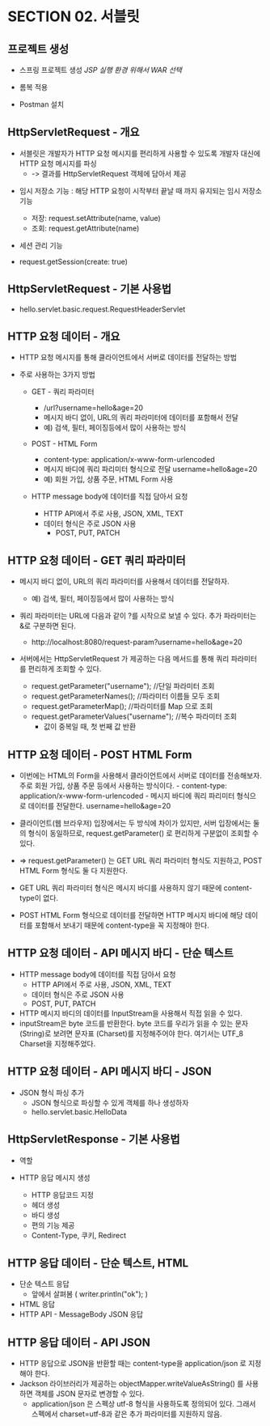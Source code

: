 # SECTION 02. 서블릿

## 프로젝트 생성

- 스프링 프로젝트 생성
    *JSP 실행 환경 위해서 WAR 선택*

- 롬복 적용

- Postman 설치

## HttpServletRequest - 개요

- 서블릿은 개발자가 HTTP 요청 메시지를 편리하게 사용할 수 있도록 개발자 대신에 HTTP 요청 메시지를 파싱
    - ->  결과를 HttpServletRequest 객체에 담아서 제공

* 임시 저장소 기능
: 해당 HTTP 요청이 시작부터 끝날 때 까지 유지되는 임시 저장소 기능

    - 저장: request.setAttribute(name, value)
    - 조회: request.getAttribute(name)

* 세션 관리 기능

- request.getSession(create: true)

## HttpServletRequest - 기본 사용법

- hello.servlet.basic.request.RequestHeaderServlet

## HTTP 요청 데이터 - 개요

- HTTP 요청 메시지를 통해 클라이언트에서 서버로 데이터를 전달하는 방법

* 주로 사용하는 3가지 방법

    * GET - 쿼리 파라미터
        - /url?username=hello&age=20
        - 메시지 바디 없이, URL의 쿼리 파라미터에 데이터를 포함해서 전달 
        - 예) 검색, 필터, 페이징등에서 많이 사용하는 방식

    * POST - HTML Form
        - content-type: application/x-www-form-urlencoded
        - 메시지 바디에 쿼리 파리미터 형식으로 전달 username=hello&age=20 
        - 예) 회원 가입, 상품 주문, HTML Form 사용

    * HTTP message body에 데이터를 직접 담아서 요청 
        - HTTP API에서 주로 사용, JSON, XML, TEXT
        - 데이터 형식은 주로 JSON 사용 
            - POST, PUT, PATCH

## HTTP 요청 데이터 - GET 쿼리 파라미터

- 메시지 바디 없이, URL의 쿼리 파라미터를 사용해서 데이터를 전달하자.
    - 예) 검색, 필터, 페이징등에서 많이 사용하는 방식

- 쿼리 파라미터는 URL에 다음과 같이 ?를 시작으로 보낼 수 있다. 추가 파라미터는 &로 구분하면 된다.
    - http://localhost:8080/request-param?username=hello&age=20

- 서버에서는 HttpServletRequest 가 제공하는 다음 메서드를 통해 쿼리 파라미터를 편리하게 조회할 수 있다.
    - request.getParameter("username"); //단일 파라미터 조회
    - request.getParameterNames(); //파라미터 이름들 모두 조회
    - request.getParameterMap(); //파라미터를 Map 으로 조회
    - request.getParameterValues("username"); //복수 파라미터 조회
        - 값이 중복일 때, 첫 번째 값 반환

## HTTP 요청 데이터 - POST HTML Form

- 이번에는 HTML의 Form을 사용해서 클라이언트에서 서버로 데이터를 전송해보자.
주로 회원 가입, 상품 주문 등에서 사용하는 방식이다.
    \- content-type: application/x-www-form-urlencoded
    \- 메시지 바디에 쿼리 파리미터 형식으로 데이터를 전달한다. username=hello&age=20

- 클라이언트(웹 브라우저) 입장에서는 두 방식에 차이가 있지만, 서버 입장에서는 둘의 형식이 동일하므로, request.getParameter() 로 편리하게 구분없이 조회할 수 있다.
- => request.getParameter() 는 GET URL 쿼리 파라미터 형식도 지원하고, POST HTML Form 형식도 둘 다 지원한다.

- GET URL 쿼리 파라미터 형식은 메시지 바디를 사용하지 않기 때문에 content-type이 없다.
- POST HTML Form 형식으로 데이터를 전달하면 HTTP 메시지 바디에 해당 데이터를 포함해서 보내기 때문에 content-type을 꼭 지정해야 한다.

## HTTP 요청 데이터 - API 메시지 바디 - 단순 텍스트

-  HTTP message body에 데이터를 직접 담아서 요청
    - HTTP API에서 주로 사용, JSON, XML, TEXT 
    - 데이터 형식은 주로 JSON 사용
    - POST, PUT, PATCH
- HTTP 메시지 바디의 데이터를 InputStream을 사용해서 직접 읽을 수 있다.
- inputStream은 byte 코드를 반환한다. byte 코드를 우리가 읽을 수 있는 문자(String)로 보려면 문자표
(Charset)를 지정해주어야 한다. 여기서는 UTF_8 Charset을 지정해주었다.

## HTTP 요청 데이터 - API 메시지 바디 - JSON

- JSON 형식 파싱 추가
    - JSON 형식으로 파싱할 수 있게 객체를 하나 생성하자
    - hello.servlet.basic.HelloData

## HttpServletResponse - 기본 사용법

* 역할
- HTTP 응답 메시지 생성 
    - HTTP 응답코드 지정 
    - 헤더 생성
    - 바디 생성

    * 편의 기능 제공
    - Content-Type, 쿠키, Redirect

## HTTP 응답 데이터 - 단순 텍스트, HTML

- 단순 텍스트 응답
    - 앞에서 살펴봄 ( writer.println("ok"); )
- HTML 응답
- HTTP API - MessageBody JSON 응답

## HTTP 응답 데이터 - API JSON

- HTTP 응답으로 JSON을 반환할 때는 content-type을 application/json 로 지정해야 한다. 
- Jackson 라이브러리가 제공하는 objectMapper.writeValueAsString() 를 사용하면 객체를 JSON 문자로 변경할 수 있다.
    -  application/json 은 스펙상 utf-8 형식을 사용하도록 정의되어 있다. 그래서 스펙에서 charset=utf-8과 같은 추가 파라미터를 지원하지 않음.
